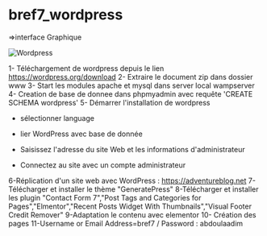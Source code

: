 # bref7_wordpress

=>interface Graphique 

![Wordpress](https://user-images.githubusercontent.com/77145529/124589691-30106f00-de52-11eb-8f4c-f9a691065c15.gif)



1- Téléchargement de wordpress depuis le lien https://wordpress.org/download
2- Extraire le document zip dans dossier www
3- Start les modules apache et mysql dans server local wampserver
4- Creation de base de donnee dans phpmyadmin avec requête 'CREATE SCHEMA wordpress'
5- Démarrer l'installation de wordpress

- sélectionner language

- lier WordPress avec base de donnée

- Saisissez l'adresse du site Web et les informations d'administrateur

- Connectez au site avec un compte administrateur

6-Réplication d'un site web avec WordPress : https://adventureblog.net
7-Télécharger et installer le thème "GeneratePress"
8-Télécharger et installer les plugin "Contact Form 7","Post Tags and Categories for Pages","Elmentor","Recent Posts Widget With Thumbnails","Visual Footer Credit Remover"
9-Adaptation le contenu avec elementor
10- Création des  pages
11-Username or Email Address=bref7   /     Password : abdoulaadim


